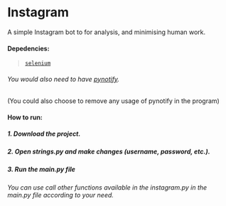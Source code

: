 # Instagram
A simple Instagram bot to for analysis, and minimising human work.

#### Depedencies:
> [`selenium`](https://www.seleniumhq.org/)

###### You would also need to have [pynotify](https://github.com/adarshpunj/pynotify).
(You could also choose to remove any usage of pynotify in the program)

#### How to run:
##### 1. Download the project.
##### 2. Open strings.py and make changes (username, password, etc.).
##### 3. Run the main.py file

###### You can use call other functions available in the instagram.py in the main.py file according to your need.
